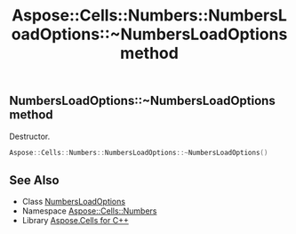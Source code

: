 ﻿---
title: Aspose::Cells::Numbers::NumbersLoadOptions::~NumbersLoadOptions method
linktitle: ~NumbersLoadOptions
second_title: Aspose.Cells for C++ API Reference
description: 'Aspose::Cells::Numbers::NumbersLoadOptions::~NumbersLoadOptions method. Destructor in C++.'
type: docs
weight: 200
url: /cpp/aspose.cells.numbers/numbersloadoptions/~numbersloadoptions/
---
## NumbersLoadOptions::~NumbersLoadOptions method


Destructor.

```cpp
Aspose::Cells::Numbers::NumbersLoadOptions::~NumbersLoadOptions()
```

## See Also

* Class [NumbersLoadOptions](../)
* Namespace [Aspose::Cells::Numbers](../../)
* Library [Aspose.Cells for C++](../../../)
